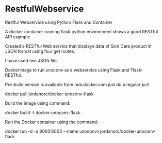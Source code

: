 # RestfulWebservice
Restful Webservice using Python Flask and Container


A docker container running flask python environment shows a good RESTful API example

Created a RESTful Web service that displays data of Skin Care product  in JSON format using four get routes:

I have used two JSON file. 


Dockerimage to run unoconv as a webservice using Flask and Flask-RESTful.

Pre-build version  is available from hub.docker.com just do a regular pull

docker pull jordanorc/docker-unoconv-flask

Build the image using command: 

docker build -t docker-unoconv-flask .

Run the Docker container using the command: 

docker run -d -p 8000:8000 --name unoconvv jordanorc/docker-unoconv-flask

